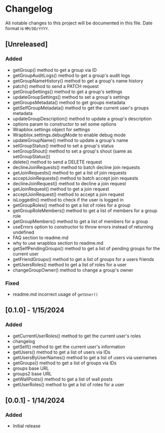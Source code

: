 # Changelog

All notable changes to this project will be documented in this file.
Date format is `MM/DD/YYYY`.

## [Unreleased]

### Added

- getGroup() method to get a group via ID
- getGroupAuditLogs() method to get a group's audit logs
- getGroupNameHistory() method to get a group's name history
- patch() method to send a PATCH request
- getGroupSettings() method to get a group's settings
- updateGroupSettings() method to set a group's settings
- getGroupsMetadata() method to get groups metadata
- getSelfGroupMetadata() method to get the current user's groups metadata
- updateGroupDescription() method to update a group's description
- options param to constructor to set some options
- Wrapblox.settings object for settings
- Wrapblox.settings.debugMode to enable debug mode
- updateGroupName() method to update a group's name
- setGroupStatus() method to set a group's status
- setGroupShout() method to set a group's shout (same as setGroupStatus())
- delete() method to send a DELETE request
- declineJoinRequests() method to batch decline join requests
- getJoinRequests() method to get a list of join requests
- acceptJoinRequests() method to batch accept join requests
- declineJoinRequest() method to decline a join request
- getJoinRequest() method to get a join request
- acceptJoinRequest() method to accept a join request
- isLoggedIn() method to check if the user is logged in
- getGroupRoles() method to get a list of roles for a group
- getGroupRoleMembers() method to get a list of members for a group role
- getGroupMembers() method to get a list of members for a group
- useErrors option to constructor to throw errors instead of returning undefined
- FAQ section to readme.md
- why to use wrapblox section to readme.md
- getSelfPendingGroups() method to get a list of pending groups for the current user
- getFriendGroups() method to get a list of groups for a users friends
- getUsersRoles() method to get a list of roles for a user
- changeGroupOwner() method to change a group's owner

### Fixed

- readme.md incorrect usage of `getUser()`


## [0.1.0] - 1/15/2024

### Added

- getCurrentUserRoles() method to get the current user's roles
- changelog
- getSelf() method to get the current user's information
- getUsers() method to get a list of users via IDs
- getUsersByUserNames() method to get a list of users via usernames
- getGroups() method to get a list of groups via IDs
- groups base URL
- groups2 base URL
- getWallPosts() method to get a list of wall posts
- getUserRoles() method to get a list of roles for a user

## [0.0.1] - 1/14/2024

### Added

- Initial release
